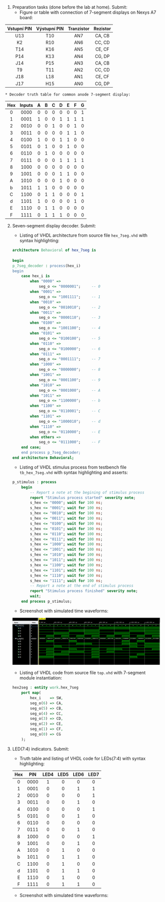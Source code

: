 1. Preparation tasks (done before the lab at home). Submit:
    * Figure or table with connection of 7-segment displays on Nexys A7 board:
    
| **Vstupní PIN** | **Výstupní PIN** | **Tranzistor** | **Rezistor** |
| :------: | :---: | :----: | :----: |
|    U13    |    T10    |   AN7   |   CA, CB   |
|    K2    |    R10    |   AN6   |   CC, CD   |
|    T14    |    K16    |   AN5   |   CE, CF   |
|    P14    |    K13    |   AN4   |   CG, DP   |
|    J14    |    P15    |   AN3   |   CA, CB   |
|    T9    |    T11    |   AN2   |   CC, CD   |
|    J18    |    L18    |   AN1   |   CE, CF   |
|    J17    |    H15    |   AN0   |   CG, DP   |


    * Decoder truth table for common anode 7-segment display:

| **Hex** | **Inputs** | **A** | **B** | **C** | **D** | **E** | **F** | **G** |
| :-----: | :--------: | :---: | :---: | :---: | :---: | :---: | :---: | :---: |
|    0    |    0000    |   0   |   0   |   0   |   0   |   0   |   0   |   1   |
|    1    |    0001    |   1   |   0   |   0   |   1   |   1   |   1   |   1   |
|    2    |    0010    |   0   |   0   |   1   |   0   |   0   |   1   |   0   |
|    3    |    0011    |   0   |   0   |   0   |   0   |   1   |   1   |   0   |
|    4    |    0100    |   1   |   0   |   0   |   1   |   1   |   0   |   0   |
|    5    |    0101    |   0   |   1   |   0   |   0   |   1   |   0   |   0   |
|    6    |    0110    |   0   |   1   |   0   |   0   |   0   |   0   |   0   |
|    7    |    0111    |   0   |   0   |   0   |   1   |   1   |   1   |   1   |
|    8    |    1000    |   0   |   0   |   0   |   0   |   0   |   0   |   0   |
|    9    |    1001    |   0   |   0   |   0   |   1   |   1   |   0   |   0   |
|    A    |    1010    |   0   |   0   |   0   |   1   |   0   |   0   |   0   |
|    b    |    1011    |   1   |   1   |   0   |   0   |   0   |   0   |   0   |
|    C    |    1100    |   0   |   1   |   1   |   0   |   0   |   0   |   1   |
|    d    |    1101    |   1   |   0   |   0   |   0   |   0   |   1   |   0   |
|    E    |    1110    |   0   |   1   |   1   |   0   |   0   |   0   |   0   |
|    F    |    1111    |   0   |   1   |   1   |   1   |   0   |   0   |   0   |

2. Seven-segment display decoder. Submit:
    * Listing of VHDL architecture from source file `hex_7seg.vhd` with syntax highlighting:
    
    
    ```vhdl
    architecture Behavioral of hex_7seg is
    
    begin
    p_7seg_decoder : process(hex_i)
    begin
        case hex_i is
            when "0000" =>
                seg_o <= "0000001";     -- 0
            when "0001" =>
                seg_o <= "1001111";     -- 1
            when "0010" =>
                seg_o <= "0010010";     -- 2
            when "0011" =>
                seg_o <= "0000110";     -- 3
            when "0100" =>
                seg_o <= "1001100";     -- 4
            when "0101" =>
                seg_o <= "0100100";     -- 5
            when "0110" =>
                seg_o <= "0100000";     -- 6
            when "0111" =>
                seg_o <= "0001111";     -- 7
            when "1000" =>
                seg_o <= "0000000";     -- 8
            when "1001" =>
                seg_o <= "0001100";     -- 9
            when "1010" =>
                seg_o <= "0001000";     -- A
            when "1011" =>
                seg_o <= "1100000";     -- b
            when "1100" =>
                seg_o <= "0110001";     -- C
            when "1101" =>
                seg_o <= "1000010";     -- d
            when "1110" =>
                seg_o <= "0110000";     -- E
            when others =>
                seg_o <= "0111000";     -- F
        end case;
    	end process p_7seg_decoder;
    end architecture Behavioral;
    ```
    
    * Listing of VHDL stimulus process from testbench file `tb_hex_7seg.vhd` with syntax highlighting and asserts:
    
    ```vhdl
    p_stimulus : process
        begin
            -- Report a note at the begining of stimulus process
            report "Stimulus process started" severity note;
            s_hex <= "0000"; wait for 100 ns;
            s_hex <= "0001"; wait for 100 ns;
            s_hex <= "0010"; wait for 100 ns;
            s_hex <= "0011"; wait for 100 ns;
            s_hex <= "0100"; wait for 100 ns;
            s_hex <= "0101"; wait for 100 ns;
            s_hex <= "0110"; wait for 100 ns;
            s_hex <= "0111"; wait for 100 ns;
            s_hex <= "1000"; wait for 100 ns;
            s_hex <= "1001"; wait for 100 ns;
            s_hex <= "1010"; wait for 100 ns;
            s_hex <= "1011"; wait for 100 ns;
            s_hex <= "1100"; wait for 100 ns;
            s_hex <= "1101"; wait for 100 ns;
            s_hex <= "1110"; wait for 100 ns;
            s_hex <= "1111"; wait for 100 ns;
            -- Report a note at the end of stimulus process
            report "Stimulus process finished" severity note;
            wait;
        end process p_stimulus;
    ```
    * Screenshot with simulated time waveforms:
    
    ![Simulation](Images/Simulation_01.png)
    
    * Listing of VHDL code from source file `top.vhd` with 7-segment module instantiation:
    
    ```vhdl
    hex2seg : entity work.hex_7seg
        port map(
            hex_i    => SW,
            seg_o(6) => CA,
            seg_o(5) => CB,
            seg_o(4) => CC,
            seg_o(3) => CD,
            seg_o(2) => CE,
            seg_o(1) => CF,
            seg_o(0) => CG
        );
    ```

3. LED(7:4) indicators. Submit:
    * Truth table and listing of VHDL code for LEDs(7:4) with syntax highlighting:
    
    | Hex  | **PIN** | LED4 | LED5 | LED6 | LED7 |
    | :--: | :-----: | :--: | :--: | :--: | :--: |
    |  0   |  0000   |  1   |  0   |  0   |  0   |
    |  1   |  0001   |  0   |  0   |  1   |  1   |
    |  2   |  0010   |  0   |  0   |  0   |  1   |
    |  3   |  0011   |  0   |  0   |  1   |  0   |
    |  4   |  0100   |  0   |  0   |  0   |  1   |
    |  5   |  0101   |  0   |  0   |  1   |  0   |
    |  6   |  0110   |  0   |  0   |  0   |  0   |
    |  7   |  0111   |  0   |  0   |  1   |  0   |
    |  8   |  1000   |  0   |  0   |  0   |  1   |
    |  9   |  1001   |  0   |  0   |  1   |  0   |
    |  A   |  1010   |  0   |  1   |  0   |  0   |
    |  b   |  1011   |  0   |  1   |  1   |  0   |
    |  C   |  1100   |  0   |  1   |  0   |  0   |
    |  d   |  1101   |  0   |  1   |  1   |  0   |
    |  E   |  1110   |  0   |  1   |  0   |  0   |
    |  F   |  1111   |  0   |  1   |  1   |  0   |
    
    * Screenshot with simulated time waveforms: